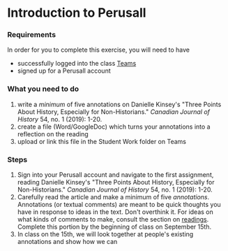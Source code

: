 # Introduction to Perusall

### Requirements

In order for you to complete this exercise, you will need to have

* successfully logged into the class [Teams](../digital-tools/teams.md)
* signed up for a Perusall account

### What you need to do

1. write a _minimum_ of five annotations on Danielle Kinsey's "Three Points About History, Especially for Non-Historians." _Canadian Journal of History_ 54, no. 1 (2019): 1-20.&#x20;
2. create a file (Word/GoogleDoc) which turns your annotations into a reflection on the reading
3. upload or link this file in the Student Work folder on Teams

### Steps

1. Sign into your Perusall account and navigate to the first assignment, reading Danielle Kinsey's "Three Points About History, Especially for Non-Historians." _Canadian Journal of History_ 54, no. 1 (2019): 1-20.&#x20;
2. Carefully read the article and make a minimum of five _annotations_. Annotations (or textual comments) are meant to be quick thoughts you have in response to ideas in the text. Don't overthink it. For ideas on what kinds of comments to make, consult the section on [readings](../syllabus/coursework/readings.md). Complete this portion by the beginning of class on September 15th.&#x20;
3. In class on the 15th, we will look together at people's existing annotations and show how we can&#x20;
